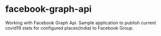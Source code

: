 # facebook-graph-api
Working with Facebook Graph Api. Sample application to publish current covid19 stats for configured places(India) to Facebook Group.
